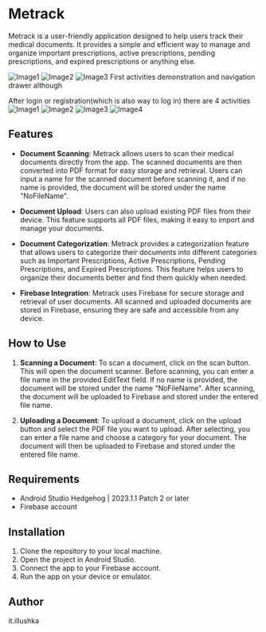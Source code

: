 # Metrack

Metrack is a user-friendly application designed to help users track their medical documents. It provides a simple and efficient way to manage and organize important prescriptions, active prescriptions, pending prescriptions, and expired prescriptions or anything else.

![Image1](images/main.jpg) ![Image2](images/register.jpg) ![Image3](images/nav.jpg)
First activities demonstration and navigation drawer although

After login or registration(which is also way to log in) there are 4 activities
![Image1](images/main.jpg) ![Image2](images/library.jpg) ![Image3](images/scan.jpg) ![Image4](images/drugs.jpg)
## Features

- **Document Scanning**: Metrack allows users to scan their medical documents directly from the app. The scanned documents are then converted into PDF format for easy storage and retrieval. Users can input a name for the scanned document before scanning it, and if no name is provided, the document will be stored under the name "NoFileName".

- **Document Upload**: Users can also upload existing PDF files from their device. This feature supports all PDF files, making it easy to import and manage your documents.

- **Document Categorization**: Metrack provides a categorization feature that allows users to categorize their documents into different categories such as Important Prescriptions, Active Prescriptions, Pending Prescriptions, and Expired Prescriptions. This feature helps users to organize their documents better and find them quickly when needed.

- **Firebase Integration**: Metrack uses Firebase for secure storage and retrieval of user documents. All scanned and uploaded documents are stored in Firebase, ensuring they are safe and accessible from any device.

## How to Use

1. **Scanning a Document**: To scan a document, click on the scan button. This will open the document scanner. Before scanning, you can enter a file name in the provided EditText field. If no name is provided, the document will be stored under the name "NoFileName". After scanning, the document will be uploaded to Firebase and stored under the entered file name.

2. **Uploading a Document**: To upload a document, click on the upload button and select the PDF file you want to upload. After selecting, you can enter a file name and choose a category for your document. The document will then be uploaded to Firebase and stored under the entered file name.

## Requirements

- Android Studio Hedgehog | 2023.1.1 Patch 2 or later
- Firebase account

## Installation

1. Clone the repository to your local machine.
2. Open the project in Android Studio.
3. Connect the app to your Firebase account.
4. Run the app on your device or emulator.

## Author

it.illushka